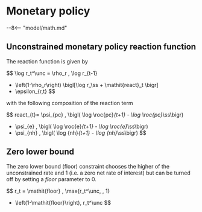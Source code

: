# Monetary policy

--8<-- "model/math.md"

## Unconstrained monetary policy reaction function

The reaction function is given by

$$
\log r_t^\unc = \rho_r \, \log r_{t-1}
+ \left(1-\rho_r\right) \bigl[\log r_\ss + \mathit{react}_t \bigr]
+ \epsilon_{r,t}
$$

with the following composition of the reaction term

$$
react_{t}=
\psi_{pc} \, \bigl( \log \roc{pc}_{t+1} - \log \roc{pc}_\ss\bigr)
+ \psi_{e} \, \bigl( \log \roc{e}_{t+1} - \log \roc{e}_\ss\bigr)
+ \psi_{nh} \, \bigl( \log {nh}_{t+1} - \log {nh}_\ss\bigr)
$$

## Zero lower bound

The zero lower bound (floor) constraint chooses the higher of the unconstrained rate and 1 (i.e. a zero net rate of interest) but can be turned off by setting a $\mathit{floor}$ parameter to 0.


$$
r_t = \mathit{floor} \, \max\{r_t^\unc, \, 1\}
+ \left(1-\mathit{floor}\right)\, r_t^\unc
$$

